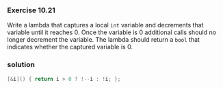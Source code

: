 ### Exercise 10.21

Write a lambda that captures a local `int` variable and decrements that variable
until it reaches 0. Once the variable is 0 additional calls should no longer
decrement the variable. The lambda should return a `bool` that indicates whether
the captured variable is 0.

### solution

```cpp
[&i]() { return i > 0 ? !--i : !i; };
```

